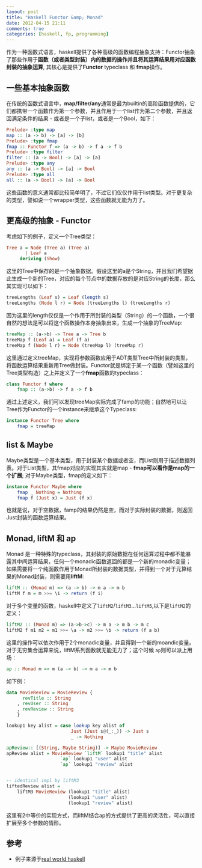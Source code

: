 ```yaml
---
layout: post
title: "Haskell Functor &amp; Monad"
date: 2012-04-15 21:11
comments: true
categories: [haskell, fp, programming]
---
```


作为一种函数式语言，haskell提供了各种高级的函数编程抽象支持：Functor抽象了那些作用于**函数（或者类型封装）内的数据的操作并且将其运算结果用对应函数封装的抽象运算**, 其核心是提供了**Functor** typeclass 和 **fmap**操作。

<!--more-->

## 一些基本抽象函数

在传统的函数式语言中，**map/filter/any**通常是最为builtin的高阶函数提供的，它们都携带一个函数作为第一个参数，并且作用于一个list作为第二个参数，并且返回满足条件的结果 - 或者是一个子list，或者是一个Bool，如下：

```haskell
Prelude> :type map
map :: (a -> b) -> [a] -> [b]
Prelude> :type fmap
fmap :: Functor f => (a -> b) -> f a -> f b
Prelude> :type filter
filter :: (a -> Bool) -> [a] -> [a]
Prelude> :type any
any :: (a -> Bool) -> [a] -> Bool
Prelude> :type all
all :: (a -> Bool) -> [a] -> Bool
```

这些函数的意义通常都比较简单明了，不过它们仅仅作用于list类型。对于更复杂的类型，譬如说一个wrapper类型，这些函数就无能为力了。

## 更高级的抽象 - Functor

考虑如下的例子，定义一个Tree类型：
```haskell
Tree a = Node (Tree a) (Tree a)
       | Leaf a
     deriving (Show)
```

这里的Tree中保存的是一个抽象数据。假设这里的a是个String，并且我们希望据此生成一个新的Tree，对应的每个节点中的数据存放的是对应String的长度，那么其实现可以如下：
``` haskell
treeLengths (Leaf s) = Leaf (length s)
treeLengths (Node l r) = Node (treeLengths l) (treeLengths r)
```
因为这里的length仅仅是一个作用于所封装的类型（String）的一个函数，一个很自然的想法是可以将这个函数操作本身抽象出来，生成一个抽象的TreeMap:
```haskell
treeMap :: (a->b) -> Tree a -> Tree b
treeMap f (Leaf a) = Leaf (f a)
treeMap f (Node l r) = Node (treeMap l) (treeMap r)
```

这里通过定义treeMap，实现将参数函数应用于ADT类型Tree中所封装的类型，将函数运算结果重新用Tree做封装。Functor就是绑定于某一个函数（譬如这里的Tree类型构造）之上并定义了一个**fmap**函数的typeclass：
```haskell
class Functor f where
    fmap :: (a->b) -> f a -> f b
```

通过上述定义，我们可以发现treeMap实际完成了famp的功能；自然地可以让Tree作为Functor的一个instance来继承这个Typeclass:
```haskell
instance Functor Tree where
    fmap = treeMap
```
## list & Maybe

Maybe类型是一个基本类型，用于封装某个数据或者空，而List则用于描述数据列表。对于List类型，其fmap对应的实现其实就是map - **fmap可以看作是map的一个扩展**; 对于Maybe类型，fmap的定义如下：
``` haskell
instance Functor Maybe where
    fmap _ Nothing = Nothing
    fmap f (Just x) = Just (f x)
```
也就是说，对于空数据，famp的结果仍然是空，而对于实际封装的数据，则返回Just封装的函数运算结果。

## Monad, liftM 和 ap

Monad 是一种特殊的typeclass，其封装的原始数据在任何运算过程中都不能暴露其中间运算结果，任何一个monadic函数返回的都是一个新的monadic变量；如果需要将一个纯函数作用于Monad所封装的数据类型，并得到一个对于元算结果的Monad封装，则需要用**liftM**:

```haskell
liftM :: (Monad m) => (a -> b) -> m a -> m b
liftM f m = m >>= \i -> return (f i)
```

对于多个变量的函数，haskell中定义了`liftM2`/`liftM3`...`liftM5`,以下是`liftM2`的定义：
``` haskell
liftM2 :: (Monad m) => (a->b->c) -> m a -> m b -> m c
liftM2 f m1 m2 = m1 >>= \a -> m2 >>= \b -> return (f a b)
```

这里的操作可以依次作用于2个monadic变量，并且得到一个新的moandic变量。对于无穷集合运算来说，liftM系列函数就无能无力了；这个时候 `ap`则可以派上用场：
``` haskell
ap :: Monad m => m (a -> b) -> m a -> m b
```

如下例：
``` haskell
data MovieReview = MovieReview {
      revTitle :: String
    , revUser :: String
    , revReview :: String
    }

lookup1 key alist = case lookup key alist of
                        Just (Just s@(_:_)) -> Just s
                        _ -> Nothing

apReview:: [(String, Maybe String)] -> Maybe MovieReview
apReview alist = MovieReview `liftM` lookup1 "title" alist
                    `ap` lookup1 "user" alist
                    `ap` lookup1 "review" alist


-- identical impl by liftM3
liftedReview alist = 
    liftM3 MovieReview (lookup1 "title" alist)
                       (lookup1 "user" alist)
                       (lookup1 "review" alist)
```
这里有2中等价的实现方式，而liftM结合ap的方式提供了更高的灵活性，可以直接扩展至多个参数的情形。

## 参考
- 例子来源于[real world haskell](http://book.realworldhaskell.org/)
